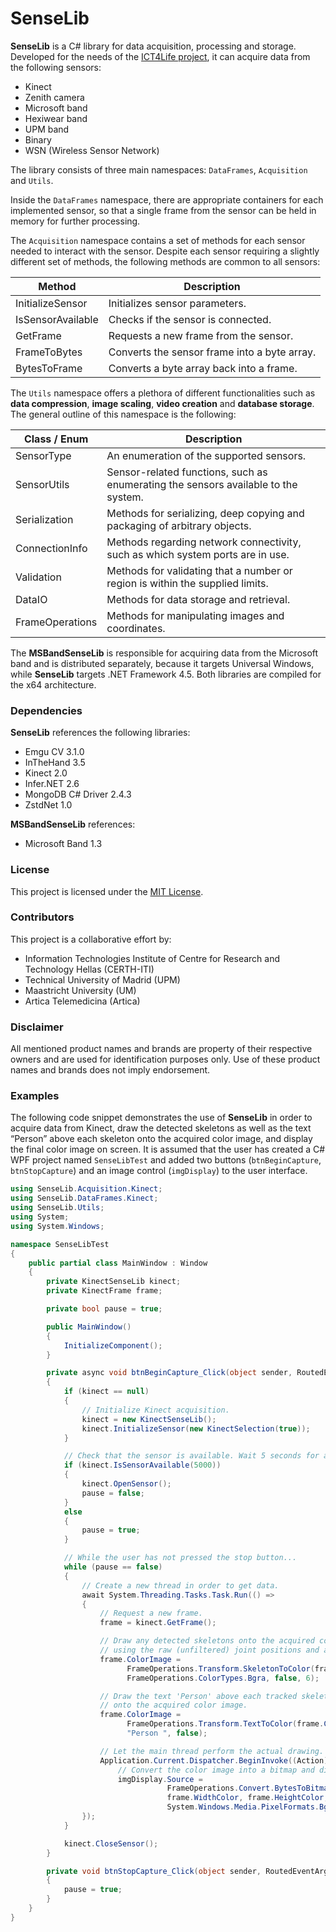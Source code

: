 # SenseLib
__SenseLib__ is a C# library for data acquisition, processing and storage. Developed for the needs of the [ICT4Life project](http://www.ict4life.eu/), it can acquire data from the following sensors:
-	Kinect
-	Zenith camera
-	Microsoft band
-	Hexiwear band
-	UPM band
-	Binary
-	WSN (Wireless Sensor Network)

The library consists of three main namespaces: `DataFrames`, `Acquisition` and `Utils`.

Inside the `DataFrames` namespace, there are appropriate containers for each implemented sensor, so that a single frame from the sensor can be held in memory for further processing.

The `Acquisition` namespace contains a set of methods for each sensor needed to interact with the sensor. Despite each sensor requiring a slightly different set of methods, the following methods are common to all sensors:

| Method            | Description                                  |
| ----------------- | -------------------------------------------- |
| InitializeSensor  | Initializes sensor parameters.               |
| IsSensorAvailable | Checks if the sensor is connected.           |
| GetFrame          | Requests a new frame from the sensor.        |
| FrameToBytes      | Converts the sensor frame into a byte array. |
| BytesToFrame      | Converts a byte array back into a frame.     |

The `Utils` namespace offers a plethora of different functionalities such as __data compression__, __image scaling__, __video creation__ and __database storage__. The general outline of this namespace is the following:

| Class / Enum      | Description                                                                        |
| ----------------- | ---------------------------------------------------------------------------------- |
| SensorType        | An enumeration of the supported sensors.                                           |
| SensorUtils       | Sensor-related functions, such as enumerating the sensors available to the system. |
| Serialization     | Methods for serializing, deep copying and packaging of arbitrary objects.          |
| ConnectionInfo    | Methods regarding network connectivity, such as which system ports are in use.     |
| Validation        | Methods for validating that a number or region is within the supplied limits.      |
| DataIO            | Methods for data storage and retrieval.                                            |
| FrameOperations   | Methods for manipulating images and coordinates.                                   |

The __MSBandSenseLib__ is responsible for acquiring data from the Microsoft band and is distributed separately, because it targets Universal Windows, while __SenseLib__ targets .NET Framework 4.5. Both libraries are compiled for the x64 architecture.

### Dependencies
__SenseLib__ references the following libraries:
- Emgu CV 3.1.0
- InTheHand 3.5
- Kinect 2.0
- Infer.NET 2.6
- MongoDB C# Driver 2.4.3
- ZstdNet 1.0

__MSBandSenseLib__ references:
- Microsoft Band 1.3

### License
This project is licensed under the [MIT License](https://choosealicense.com/licenses/mit/).

### Contributors
This project is a collaborative effort by:
- Information Technologies Institute of Centre for Research and Technology Hellas (CERTH-ITI)
- Technical University of Madrid (UPM)
- Maastricht University (UM)
- Artica Telemedicina (Artica)

### Disclaimer
All mentioned product names and brands are property of their respective owners and are used for identification purposes only. Use of these product names and brands does not imply endorsement.

### Examples
The following code snippet demonstrates the use of __SenseLib__ in order to acquire data from Kinect, draw the detected skeletons as well as the text “Person” above each skeleton onto the acquired color image, and display the final color image on screen. It is assumed that the user has created a C# WPF project named `SenseLibTest` and added two buttons (`btnBeginCapture`, `btnStopCapture`) and an image control (`imgDisplay`) to the user interface.

```c#
using SenseLib.Acquisition.Kinect;
using SenseLib.DataFrames.Kinect;
using SenseLib.Utils;
using System;
using System.Windows;

namespace SenseLibTest
{
    public partial class MainWindow : Window
    {
        private KinectSenseLib kinect;
        private KinectFrame frame;

        private bool pause = true;

        public MainWindow()
        {
            InitializeComponent();
        }

        private async void btnBeginCapture_Click(object sender, RoutedEventArgs e)
        {
            if (kinect == null)
            {
                // Initialize Kinect acquisition.
                kinect = new KinectSenseLib();
                kinect.InitializeSensor(new KinectSelection(true));
            }

            // Check that the sensor is available. Wait 5 seconds for a response.
            if (kinect.IsSensorAvailable(5000))
            {
                kinect.OpenSensor();
                pause = false;
            }
            else
            {
                pause = true;
            }

            // While the user has not pressed the stop button...
            while (pause == false)
            {
                // Create a new thread in order to get data.
                await System.Threading.Tasks.Task.Run(() =>
                {
                    // Request a new frame.
                    frame = kinect.GetFrame();

                    // Draw any detected skeletons onto the acquired color image
                    // using the raw (unfiltered) joint positions and a dot size of 6.
                    frame.ColorImage = 
                          FrameOperations.Transform.SkeletonToColor(frame, 
                          FrameOperations.ColorTypes.Bgra, false, 6);

                    // Draw the text 'Person' above each tracked skeleton 
                    // onto the acquired color image.
                    frame.ColorImage = 
                          FrameOperations.Transform.TextToColor(frame.ColorImage, frame, 
                          "Person ", false);

                    // Let the main thread perform the actual drawing.
                    Application.Current.Dispatcher.BeginInvoke((Action)(() =>
                        // Convert the color image into a bitmap and display it.
                        imgDisplay.Source =
                                   FrameOperations.Convert.BytesToBitmap(frame.ColorImage, 
                                   frame.WidthColor, frame.HeightColor, 
                                   System.Windows.Media.PixelFormats.Bgra32)));
                });
            }

            kinect.CloseSensor();
        }

        private void btnStopCapture_Click(object sender, RoutedEventArgs e)
        {
            pause = true;
        }
    }
}
```
